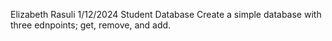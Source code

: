 Elizabeth Rasuli
1/12/2024
Student Database
Create a simple database with three ednpoints; get, remove, and add. 